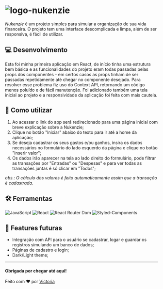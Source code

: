 # ![logo-nukenzie](https://user-images.githubusercontent.com/95252377/174283296-c4139ace-efeb-433b-80f5-f9c271260dcd.png)

*Nukenzie* é um projeto simples para simular a organização de sua vida financeira. O projeto tem uma interface descomplicada e limpa, além de ser responsiva, é fácil de utilizar.

## 💻 Desenvolvimento

Esta foi minha primeira aplicação em React, de início tinha uma estrutura bem básica e as funcionalidades do projeto eram todas passadas pelas props dos componentes - em certos casos as props tinham de ser passadas repetidamente até chegar no componente desejado. Para resolver esse problema fiz uso do Context API, retornando um código menos poluído e de fácil manutenção. Foi adicionado também uma tela inicial ao projeto e a responsividade da aplicação foi feita com mais cautela.

## 🤔 Como utilizar

1. Ao acessar o link do app será redirecionado para uma página inicial com breve explicação sobre a Nukenzie;
2. Clique no botão "Iniciar" abaixo do texto para ir até a home da aplicação;
3. Se deseja cadastrar os seus gastos e/ou ganhos, insira os dados necessários no formulário do lado esquerdo da página e clique no botão "Inserir valor";
4. Os dados irão aparecer na tela ao lado direito do formulário, pode filtrar as transações por "Entradas" ou "Despesas" e para ver todas as transações juntas é só clicar em "Todos";

*obs.: O cálculo dos valores é feito automaticamente assim que a transação é cadastrada.*

## 🛠️ Ferramentas
![JavaScript](https://img.shields.io/badge/JavaScript-F7DF1E?style=for-the-badge&logo=javascript&logoColor=black)
![React](https://img.shields.io/badge/React-20232A?style=for-the-badge&logo=react&logoColor=61DAFB)
![React Router Dom](https://img.shields.io/badge/React_Router-CA4245?style=for-the-badge&logo=react-router&logoColor=white)
![Styled-Components](https://img.shields.io/badge/styled--components-DB7093?style=for-the-badge&logo=styled-components&logoColor=white)

## 📝 Features futuras
  - Integração com API para o usuário se cadastrar, logar e guardar os registros simulando um banco de dados;
  - Páginas de cadastro e login;
  - Dark/Light theme;

<hr/>

#### Obrigada por chegar até aqui!
Feito com ❤️ por [Victoria](https://github.com/victoriavianx)
